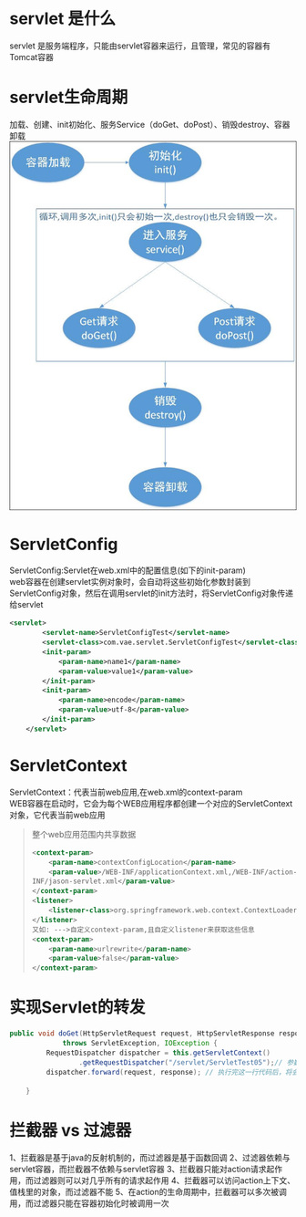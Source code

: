 # servlet 是什么

servlet 是服务端程序，只能由servlet容器来运行，且管理，常见的容器有Tomcat容器

# servlet生命周期

加载、创建、init初始化、服务Service（doGet、doPost）、销毁destroy、容器卸载  
![](/assets/xwuusnjs.aao.jpg)

# ServletConfig

ServletConfig:Servlet在web.xml中的配置信息\(如下的init-param\)  
web容器在创建servlet实例对象时，会自动将这些初始化参数封装到ServletConfig对象，然后在调用servlet的init方法时，将ServletConfig对象传递给servlet

```xml
<servlet>
        <servlet-name>ServletConfigTest</servlet-name>
        <servlet-class>com.vae.servlet.ServletConfigTest</servlet-class>
        <init-param>
            <param-name>name1</param-name>
            <param-value>value1</param-value>
        </init-param>
        <init-param>
            <param-name>encode</param-name>
            <param-value>utf-8</param-value>
        </init-param>
    </servlet>
```

# ServletContext

ServletContext：代表当前web应用,在web.xml的context-param  
WEB容器在启动时，它会为每个WEB应用程序都创建一个对应的ServletContext对象，它代表当前web应用

> 整个web应用范围内共享数据
>
> ```xml
> <context-param>
>     <param-name>contextConfigLocation</param-name>
>     <param-value>/WEB-INF/applicationContext.xml,/WEB-INF/action-servlet.xml,/WEB-
> INF/jason-servlet.xml</param-value>
> </context-param>
> <listener>
>     <listener-class>org.springframework.web.context.ContextLoaderListener</listener-class>
> </listener>
> 又如: --->自定义context-param,且自定义listener来获取这些信息
> <context-param>
>     <param-name>urlrewrite</param-name>
>     <param-value>false</param-value>
> </context-param>
> ```

# 实现Servlet的转发

```java
public void doGet(HttpServletRequest request, HttpServletResponse response)
             throws ServletException, IOException {
         RequestDispatcher dispatcher = this.getServletContext()
                 .getRequestDispatcher("/servlet/ServletTest05");// 参数中写虚拟路径
         dispatcher.forward(request, response); // 执行完这一行代码后，将会跳到ServletTest05中去执行。

    }
```

# 拦截器 vs 过滤器
1、拦截器是基于java的反射机制的，而过滤器是基于函数回调 
2、过滤器依赖与servlet容器，而拦截器不依赖与servlet容器 
3、拦截器只能对action请求起作用，而过滤器则可以对几乎所有的请求起作用 
4、拦截器可以访问action上下文、值栈里的对象，而过滤器不能 
5、在action的生命周期中，拦截器可以多次被调用，而过滤器只能在容器初始化时被调用一次 


